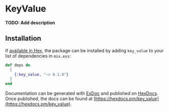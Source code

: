 # KeyValue

**TODO: Add description**

## Installation

If [available in Hex](https://hex.pm/docs/publish), the package can be installed
by adding `key_value` to your list of dependencies in `mix.exs`:

```elixir
def deps do
  [
    {:key_value, "~> 0.1.0"}
  ]
end
```

Documentation can be generated with [ExDoc](https://github.com/elixir-lang/ex_doc)
and published on [HexDocs](https://hexdocs.pm). Once published, the docs can
be found at [https://hexdocs.pm/key_value](https://hexdocs.pm/key_value).

